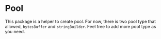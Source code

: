 # Pool

This package is a helper to create pool. For now, there is two pool type that allowed, `bytesBuffer` and `stringBuilder`. Feel free to add more pool type as you need.
